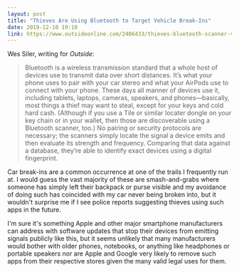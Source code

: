```yaml
---
layout: post
title: "Thieves Are Using Bluetooth to Target Vehicle Break-Ins"
date: 2019-12-10 19:10
link: https://www.outsideonline.com/2406433/thieves-bluetooth-scanner-vehicle-break-in
---
```


Wes Siler, writing for *Outside*:

> Bluetooth is a wireless transmission standard that a whole host of devices use to transmit data over short distances. It’s what your phone uses to pair with your car stereo and what your AirPods use to connect with your phone. These days all manner of devices use it, including tablets, laptops, cameras, speakers, and phones—basically, most things a thief may want to steal, except for your keys and cold hard cash. (Although if you use a Tile or similar locater dongle on your key chain or in your wallet, then those are discoverable using a Bluetooth scanner, too.) No pairing or security protocols are necessary; the scanners simply locate the signal a device emits and then evaluate its strength and frequency. Comparing that data against a database, they’re able to identify exact devices using a digital fingerprint. 

Car break-ins are a common occurrence at one of the trails I frequently run at. I would guess the vast majority of these are smash-and-grabs where someone has simply left their backpack or purse visible and my avoidance of doing such has coincided with my car never being broken into, but it wouldn't surprise me if I see police reports suggesting thieves using such apps in the future.

I'm sure it's something Apple and other major smartphone manufacturers can address with software updates that stop their devices from emitting signals publicly like this, but it seems unlikely that many manufacturers would bother with older phones, notebooks, or anything like headphones or portable speakers nor are Apple and Google very likely to remove such apps from their respective stores given the many valid legal uses for them.
